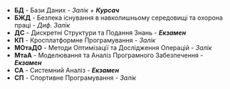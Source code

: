 - **БД** - Бази Даних - *Залік + **Курсач***
- **БЖД** - Безпека існування в навколишньому середовищі та охорона праці - *Диф. Залік*
- **ДС** - Дискретні Структури та Подання Знань - ***Екзамен***
- **КП** - Кросплатформне Програмування - *Залік*
- **МОтаДО** - Методи Оптимізації та Дослідження Операцій - *Залік*
- **МтаА** - Моделювання та Аналіз Програмного Забезпечення - ***Екзамен***
- **СА** - Системний Аналіз - ***Екзамен***
- **СП** - Спортивне Програмування - *Залік*
